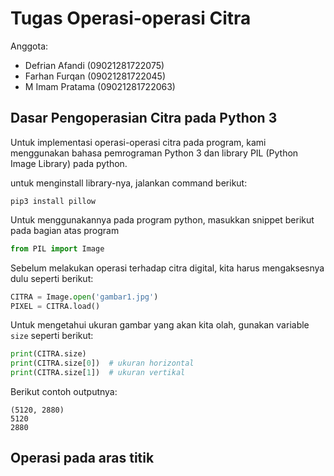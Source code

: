# Tugas Operasi-operasi Citra

Anggota:
- Defrian Afandi (09021281722075)
- Farhan Furqan (09021281722045)
- M Imam Pratama (09021281722063)

## Dasar Pengoperasian Citra pada Python 3

Untuk implementasi operasi-operasi citra pada program, kami menggunakan bahasa
pemrograman Python 3 dan library PIL (Python Image Library) pada python.

untuk menginstall library-nya, jalankan command berikut:

```
pip3 install pillow
```

Untuk menggunakannya pada program python, masukkan snippet berikut pada bagian
atas program

```python
from PIL import Image
```

Sebelum melakukan operasi terhadap citra digital, kita harus mengaksesnya dulu
seperti berikut:

```python
CITRA = Image.open('gambar1.jpg')
PIXEL = CITRA.load()
```

Untuk mengetahui ukuran gambar yang akan kita olah, gunakan variable `size`
seperti berikut:

```python
print(CITRA.size)
print(CITRA.size[0])  # ukuran horizontal
print(CITRA.size[1])  # ukuran vertikal
```

Berikut contoh outputnya:

```
(5120, 2880)
5120
2880
```

## Operasi pada aras titik
